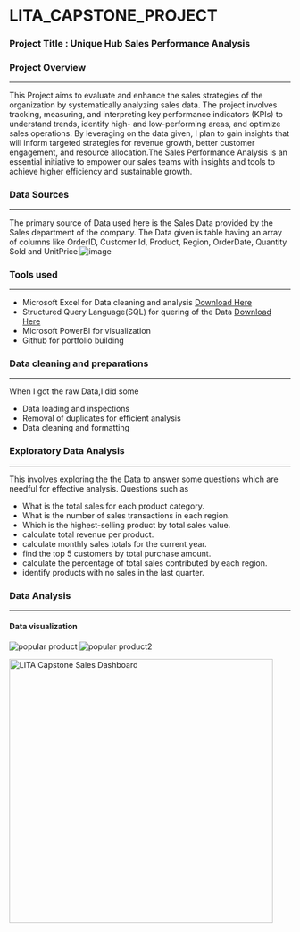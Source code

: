 # LITA_CAPSTONE_PROJECT

###  Project Title : Unique Hub Sales Performance Analysis

###  Project Overview
---
This  Project aims to evaluate and enhance the sales strategies of the organization by systematically analyzing sales data. The project involves tracking, measuring, and interpreting key performance indicators (KPIs) to understand trends, identify high- and low-performing areas, and optimize sales operations. By leveraging on the data given, I plan to gain insights that will inform targeted strategies for revenue growth, better customer engagement, and resource allocation.The Sales Performance Analysis  is an essential initiative to empower our sales teams with insights and tools to achieve higher efficiency and sustainable growth.

### Data Sources
---
The primary source of Data used here is the Sales Data provided by the Sales department of the company. The Data given is table having an array of columns like
  OrderID,	Customer Id,	Product,	Region,	OrderDate,	Quantity Sold and	UnitPrice
![image](https://github.com/user-attachments/assets/0e561905-46cf-4250-9549-19f82b821dbe)


###  Tools used
---
- Microsoft Excel for Data cleaning and analysis [Download Here](https://1drv.ms/x/c/a7c3aecf7c2c74b7/EeAOvisv5DNEjzCCV82C-FQB6oBdZX01oafZ_V36Su7STw?e=9QNaj7)
- Structured Query Language(SQL) for quering of the Data [Download Here](https://1drv.ms/u/c/a7c3aecf7c2c74b7/EedFi05BUQhDs4J6Cscuoe4BADTNFx-y2v9Ijh__yjiTCw?e=r62WZn)
- Microsoft PowerBI for visualization
- Github for portfolio building

###  Data cleaning and preparations
---
When I got the raw Data,I did some
- Data loading and inspections
- Removal of duplicates for efficient analysis
- Data cleaning and formatting

###  Exploratory Data Analysis
---
This involves exploring the the Data to answer some questions which are needful for effective analysis. Questions such as
 - What is the total sales for each product category.
 - What is the number of sales transactions in each region.
 - Which is the highest-selling product by total sales value.
 - calculate total revenue per product.
 - calculate monthly sales totals for the current year.
 - find the top 5 customers by total purchase amount.
 - calculate the percentage of total sales contributed by each region.
 - identify products with no sales in the last quarter.

###  Data Analysis
---



####  Data visualization
![popular product](https://github.com/user-attachments/assets/31f35d3d-5ba1-4b4b-adf3-f1b85259aae3)
![popular product2](https://github.com/user-attachments/assets/966fdadd-6e5a-4459-b250-0ad483f8f349)


<img width="472" alt="LITA Capstone Sales Dashboard" src="https://github.com/user-attachments/assets/af03c85c-c82a-4361-99aa-54a083f3769b">
